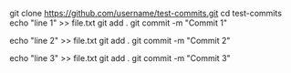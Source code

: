 git clone https://github.com/username/test-commits.git
cd test-commits
echo "line 1" >> file.txt
git add .
git commit -m "Commit 1"

echo "line 2" >> file.txt
git add .
git commit -m "Commit 2"

echo "line 3" >> file.txt
git add .
git commit -m "Commit 3"
